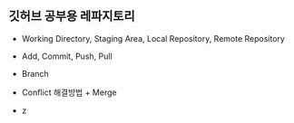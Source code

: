 ## 깃허브 공부용 레파지토리

-   Working Directory, Staging Area, Local Repository, Remote Repository
-   Add, Commit, Push, Pull
-   Branch
-   Conflict 해결방법 + Merge

-   z